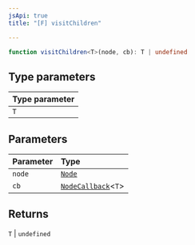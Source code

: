 ```yaml
---
jsApi: true
title: "[F] visitChildren"

---
```

```ts
function visitChildren<T>(node, cb): T | undefined
```

## Type parameters

| Type parameter |
| :------ |
| `T` |

## Parameters

| Parameter | Type |
| :------ | :------ |
| `node` | [`Node`](../type-aliases/Node.md) |
| `cb` | [`NodeCallback`](../type-aliases/NodeCallback.md)<`T`\> |

## Returns

`T` \| `undefined`
